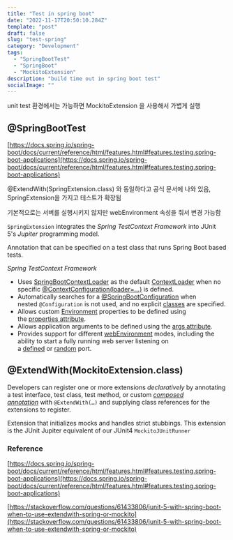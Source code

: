 ```yaml
---
title: "Test in spring boot"
date: "2022-11-17T20:50:10.284Z"
template: "post"
draft: false
slug: "test-spring"
category: "Development"
tags:
  - "SpringBootTest"
  - "SpringBoot"
  - "MockitoExtension"
description: "build time out in spring boot test"
socialImage: ""
---
```


unit test 환경에서는 가능하면 MockitoExtension 을 사용해서 가볍게 실행


## @SpringBootTest

[https://docs.spring.io/spring-boot/docs/current/reference/html/features.html#features.testing.spring-boot-applications](https://docs.spring.io/spring-boot/docs/current/reference/html/features.html#features.testing.spring-boot-applications)

@ExtendWith(SpringExtension.class) 와 동일하다고 공식 문서에 나와 있음, SpringExtension을 가지고 테스트가 확장됨

기본적으로는 서버를 실행시키지 않지만 webEnvironment 속성을 줘서 변경 가능함

`SpringExtension` integrates the *Spring TestContext Framework* into JUnit 5's *Jupiter* programming model.

Annotation that can be specified on a test class that runs Spring Boot based tests.

*Spring TestContext Framework*

- Uses [SpringBootContextLoader](https://docs.spring.io/spring-boot/docs/current/api/org/springframework/boot/test/context/SpringBootContextLoader.html) as the default [ContextLoader](https://docs.spring.io/spring-framework/docs/5.3.23/javadoc-api/org/springframework/test/context/ContextLoader.html?is-external=true) when no specific [@ContextConfiguration(loader=...)](https://docs.spring.io/spring-framework/docs/5.3.23/javadoc-api/org/springframework/test/context/ContextConfiguration.html?is-external=true#loader--) is defined.
- Automatically searches for a [@SpringBootConfiguration](https://docs.spring.io/spring-boot/docs/current/api/org/springframework/boot/SpringBootConfiguration.html) when nested `@Configuration` is not used, and no explicit [classes](https://docs.spring.io/spring-boot/docs/current/api/org/springframework/boot/test/context/SpringBootTest.html#classes--) are specified.
- Allows custom [Environment](https://docs.spring.io/spring-framework/docs/5.3.23/javadoc-api/org/springframework/core/env/Environment.html?is-external=true) properties to be defined using the [properties attribute](https://docs.spring.io/spring-boot/docs/current/api/org/springframework/boot/test/context/SpringBootTest.html#properties--).
- Allows application arguments to be defined using the [args attribute](https://docs.spring.io/spring-boot/docs/current/api/org/springframework/boot/test/context/SpringBootTest.html#args--).
- Provides support for different [webEnvironment](https://docs.spring.io/spring-boot/docs/current/api/org/springframework/boot/test/context/SpringBootTest.html#webEnvironment--) modes, including the ability to start a fully running web server listening on a [defined](https://docs.spring.io/spring-boot/docs/current/api/org/springframework/boot/test/context/SpringBootTest.WebEnvironment.html#DEFINED_PORT) or [random](https://docs.spring.io/spring-boot/docs/current/api/org/springframework/boot/test/context/SpringBootTest.WebEnvironment.html#RANDOM_PORT) port.

## @ExtendWith(MockitoExtension.class)

Developers can register one or more extensions *declaratively* by annotating a test interface, test class, test method, or custom *[composed annotation](https://junit.org/junit5/docs/current/user-guide/#writing-tests-meta-annotations)* with `@ExtendWith(…)` and supplying class references for the extensions to register.

Extension that initializes mocks and handles strict stubbings. This extension is the JUnit Jupiter equivalent of our JUnit4 `MockitoJUnitRunner`

 

### Reference

[https://docs.spring.io/spring-boot/docs/current/reference/html/features.html#features.testing.spring-boot-applications](https://docs.spring.io/spring-boot/docs/current/reference/html/features.html#features.testing.spring-boot-applications)

[https://stackoverflow.com/questions/61433806/junit-5-with-spring-boot-when-to-use-extendwith-spring-or-mockito](https://stackoverflow.com/questions/61433806/junit-5-with-spring-boot-when-to-use-extendwith-spring-or-mockito)